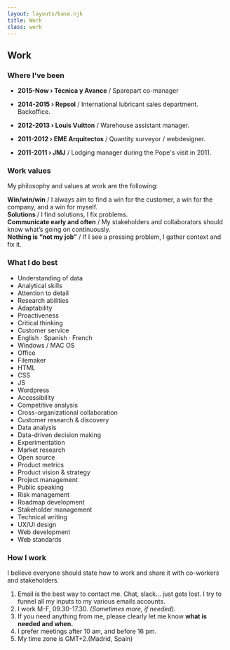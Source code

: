 ```yaml
---
layout: layouts/base.njk
title: Work
class: work
---
```


## Work

<h3>Where I've been</h3>
<ul>
<li><p><b>2015-Now › Técnica y Avance</b >  /  Sparepart co-manager</p></li>
<li><p><b>2014-2015 › Repsol</b >  /  International lubricant sales department. Backoffice.</p></li>
<li><p><b>2012-2013 › Louis Vuitton</b >  /  Warehouse assistant manager.</p></li>
<li><p><b>2011-2012 › EME Arquitectos</b >  /  Quantity surveyor / webdesigner.</p></li>
<li><p><b>2011-2011 › JMJ</b >  /  Lodging manager during the Pope's visit in 2011.</p>
</li>
</ul>

<h3>Work values</h3>

My philosophy and values at work are the following:

<b>Win/win/win</b >  /  I always aim to find a win for the customer, a win for the company, and a win for myself.   
<b>Solutions </b >  /  I find solutions, I fix problems.   
<b>Communicate early and often</b >  /  My stakeholders and collaborators should know what’s going on continuously.   
<b>Nothing is “not my job”</b >  /  If I see a pressing problem, I gather context and fix it.   
<h3> What I do best</h3>
<ul class="col-2">
<li>Understanding of data</li>
<li>Analytical skills</li>
<li>Attention to detail</li>
<li>Research abilities</li>
<li>Adaptability</li>
<li>Proactiveness</li>
<li>Critical thinking</li>
<li>Customer service</li>
<li>English · Spanish · French</li>
<li>Windows / MAC OS</li>
<li>Office</li>
<li>Filemaker</li>
<li>HTML</li>
<li>CSS</li>
<li>JS</li>
<li>Wordpress</li>
<li>Accessibility</li>
<li>Competitive analysis</li>
<li>Cross-organizational collaboration</li>
<li>Customer research & discovery</li>
<li>Data analysis</li>
<li>Data-driven decision making</li>
<li>Experimentation</li>
<li>Market research</li>
<li>Open source</li>
<li>Product metrics</li>
<li>Product vision & strategy</li>
<li>Project management</li>
<li>Public speaking</li>
<li>Risk management</li>
<li>Roadmap development</li>
<li>Stakeholder management</li>
<li>Technical writing</li>
<li>UX/UI design</li>
<li>Web development</li>
<li>Web standards</li>
</ul>
<h3>How I work</h3>

I believe everyone should state how to work and share it with co-workers and stakeholders.

1. Email is the best way to contact me. Chat, slack... just gets lost. I try to funnel all my inputs to my various emails accounts.
2. I work M-F, 09.30-17.30. <em>(Sometimes more, if needed).</em>
3. If you need anything from me, please clearly let me know <strong>what is needed and when.</strong>
4. I prefer meetings after 10 am, and before 16 pm.
5. My time zone is GMT+2.(Madrid, Spain)
